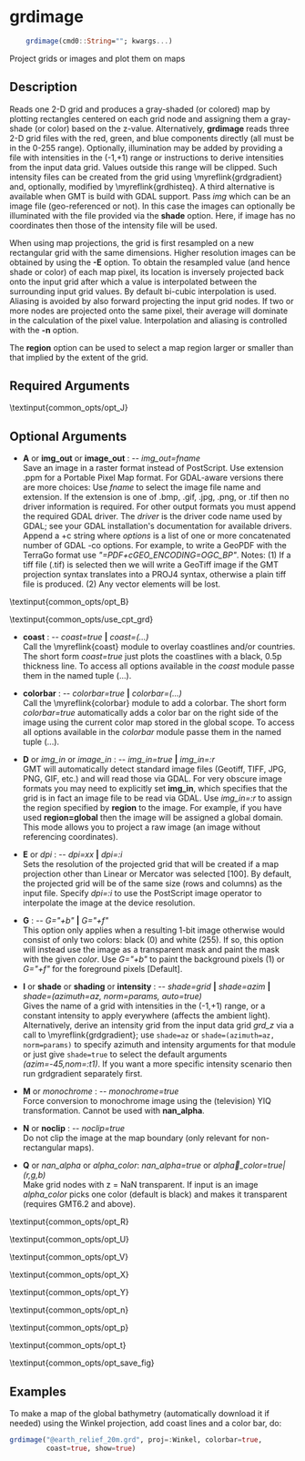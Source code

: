 # grdimage

```julia
    grdimage(cmd0::String=""; kwargs...)
```

Project grids or images and plot them on maps

Description
-----------

Reads one 2-D grid and produces a gray-shaded (or colored) map by plotting rectangles centered on each grid
node and assigning them a gray-shade (or color) based on the z-value. Alternatively, **grdimage** reads three
2-D grid files with the red, green, and blue components directly (all must be in the 0-255 range). Optionally,
illumination may be added by providing a file with intensities in the (-1,+1) range or instructions to derive
intensities from the input data grid. Values outside this range will be clipped. Such intensity files can be
created from the grid using \myreflink{grdgradient} and, optionally, modified by \myreflink{grdhisteq}. A third
alternative is available when GMT is build with GDAL support. Pass *img* which can be an image file
(geo-referenced or not). In this case the images can optionally be illuminated with the file provided via the
**shade** option. Here, if image has no coordinates then those of the intensity file will be used.

When using map projections, the grid is first resampled on a new rectangular grid with the same dimensions.
Higher resolution images can be obtained by using the **-E** option. To obtain the resampled value (and hence
shade or color) of each map pixel, its location is inversely projected back onto the input grid after which a
value is interpolated between the surrounding input grid values. By default bi-cubic interpolation is used.
Aliasing is avoided by also forward projecting the input grid nodes. If two or more nodes are projected onto
the same pixel, their average will dominate in the calculation of the pixel value. Interpolation and aliasing
is controlled with the **-n** option.

The **region** option can be used to select a map region larger or smaller than that implied by the extent of the grid. 

Required Arguments
------------------

\textinput{common_opts/opt_J}

Optional Arguments
------------------

- **A** or **img\_out** or **image\_out** : -- *img\_out=fname*\
   Save an image in a raster format instead of PostScript. Use extension .ppm for a Portable Pixel Map format.
   For GDAL-aware versions there are more choices: Use *fname* to select the image file name and extension.
   If the extension is one of .bmp, .gif, .jpg, .png, or .tif then no driver information is required. For other
   output formats you must append the required GDAL driver. The *driver* is the driver code name used by GDAL;
   see your GDAL installation's documentation for available drivers. Append a +c<options> string where *options*
   is a list of one or more concatenated number of GDAL -co options. For example, to write a GeoPDF with the
   TerraGo format use *"=PDF+cGEO\_ENCODING=OGC\_BP"*. Notes: (1) If a tiff file (.tif) is selected then we will
   write a GeoTiff image if the GMT projection syntax translates into a PROJ4 syntax, otherwise a plain tiff
   file is produced. (2) Any vector elements will be lost.

\textinput{common_opts/opt_B}

\textinput{common_opts/use_cpt_grd}

- **coast** : -- *coast=true* **|** *coast=(...)*\
   Call the \myreflink{coast} module to overlay coastlines and/or countries. The short form *coast=true* just
   plots the coastlines with a black, 0.5p thickness line. To access all options available in the *coast*
   module passe them in the named tuple (...).

- **colorbar** : -- *colorbar=true* **|** *colorbar=(...)*\
   Call the \myreflink{colorbar} module to add a colorbar. The short form *colorbar=true* automatically adds a
   color bar on the right side of the image using the current color map stored in the global scope. To
   access all options available in the *colorbar* module passe them in the named tuple (...).

- **D** or *img\_in* or *image\_in* : -- *img\_in=true* **|** *img\_in=:r*\
   GMT will automatically detect standard image files (Geotiff, TIFF, JPG, PNG, GIF, etc.) and will read
   those via GDAL. For very obscure image formats you may need to explicitly set **img\_in**, which specifies
   that the grid is in fact an image file to be read via GDAL. Use *img\_in=:r* to assign the region specified
   by **region** to the image. For example, if you have used **region=global** then the image will be assigned
   a global domain. This mode allows you to project a raw image (an image without referencing coordinates).

- **E** or *dpi* : -- *dpi=xx* **|** *dpi=:i*\
   Sets the resolution of the projected grid that will be created if a map projection other than Linear or
   Mercator was selected [100]. By default, the projected grid will be of the same size (rows and columns)
   as the input file. Specify *dpi=:i* to use the PostScript image operator to interpolate the image at the
   device resolution.

- **G** : -- *G="+b"* **|** *G="+f"*\
   This option only applies when a resulting 1-bit image otherwise would consist of only two colors: black (0)
   and white (255). If so, this option will instead use the image as a transparent mask and paint the mask with
   the given *color*. Use *G="+b"* to paint the background pixels (1) or *G="+f"* for the foreground pixels
   [Default].

- **I** or **shade** or **shading** or **intensity** : -- *shade=grid* **|** *shade=azim* **|** *shade=(azimuth=az, norm=params, auto=true)*\
   Gives the name of a grid with intensities in the (-1,+1) range, or a constant intensity to apply everywhere
   (affects the ambient light). Alternatively, derive an intensity grid from the input data grid *grd\_z* via a
   call to \myreflink{grdgradient}; use `shade=az` or ``shade=(azimuth=az, norm=params)`` to specify azimuth
   and intensity arguments for that module or just give ``shade=true`` to select the default arguments
   *(azim=-45,nom=:t1)*. If you want a more specific intensity scenario then run grdgradient separately first.

- **M** or *monochrome* : -- *monochrome=true*\
    Force conversion to monochrome image using the (television) YIQ transformation. Cannot be used with **nan\_alpha**.

- **N** or **noclip** : -- *noclip=true*\
    Do not clip the image at the map boundary (only relevant for non-rectangular maps).

- **Q** or *nan\_alpha* or *alpha\_color*: *nan\_alpha=true* or *alpha\_color=true|(r,g,b)*\
    Make grid nodes with z = NaN transparent. If input is an image *alpha\_color* picks one color (default is
    black) and makes it transparent (requires GMT6.2 and above).

\textinput{common_opts/opt_R}

\textinput{common_opts/opt_U}

\textinput{common_opts/opt_V}

\textinput{common_opts/opt_X}

\textinput{common_opts/opt_Y}

\textinput{common_opts/opt_n}

\textinput{common_opts/opt_p}

\textinput{common_opts/opt_t}

\textinput{common_opts/opt_save_fig}

Examples
--------

To make a map of the global bathymetry (automatically download it if needed) using the Winkel projection,
add coast lines and a color bar, do:

```julia
grdimage("@earth_relief_20m.grd", proj=:Winkel, colorbar=true,
         coast=true, show=true)
```
